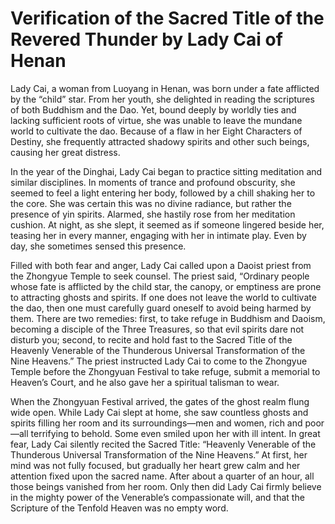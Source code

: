 # Verification of the Sacred Title of the Revered Thunder by Lady Cai of Henan

Lady Cai, a woman from Luoyang in Henan, was born under a fate afflicted by the “child” star. From her youth, she delighted in reading the scriptures of both Buddhism and the Dao. Yet, bound deeply by worldly ties and lacking sufficient roots of virtue, she was unable to leave the mundane world to cultivate the dao. Because of a flaw in her Eight Characters of Destiny, she frequently attracted shadowy spirits and other such beings, causing her great distress.

In the year of the Dinghai, Lady Cai began to practice sitting meditation and similar disciplines. In moments of trance and profound obscurity, she seemed to feel a light entering her body, followed by a chill shaking her to the core. She was certain this was no divine radiance, but rather the presence of yin spirits. Alarmed, she hastily rose from her meditation cushion. At night, as she slept, it seemed as if someone lingered beside her, teasing her in every manner, engaging with her in intimate play. Even by day, she sometimes sensed this presence.

Filled with both fear and anger, Lady Cai called upon a Daoist priest from the Zhongyue Temple to seek counsel. The priest said, “Ordinary people whose fate is afflicted by the child star, the canopy, or emptiness are prone to attracting ghosts and spirits. If one does not leave the world to cultivate the dao, then one must carefully guard oneself to avoid being harmed by them. There are two remedies: first, to take refuge in Buddhism and Daoism, becoming a disciple of the Three Treasures, so that evil spirits dare not disturb you; second, to recite and hold fast to the Sacred Title of the Heavenly Venerable of the Thunderous Universal Transformation of the Nine Heavens.” The priest instructed Lady Cai to come to the Zhongyue Temple before the Zhongyuan Festival to take refuge, submit a memorial to Heaven’s Court, and he also gave her a spiritual talisman to wear.

When the Zhongyuan Festival arrived, the gates of the ghost realm flung wide open. While Lady Cai slept at home, she saw countless ghosts and spirits filling her room and its surroundings—men and women, rich and poor—all terrifying to behold. Some even smiled upon her with ill intent. In great fear, Lady Cai silently recited the Sacred Title: “Heavenly Venerable of the Thunderous Universal Transformation of the Nine Heavens.” At first, her mind was not fully focused, but gradually her heart grew calm and her attention fixed upon the sacred name. After about a quarter of an hour, all those beings vanished from her room. Only then did Lady Cai firmly believe in the mighty power of the Venerable’s compassionate will, and that the Scripture of the Tenfold Heaven was no empty word.